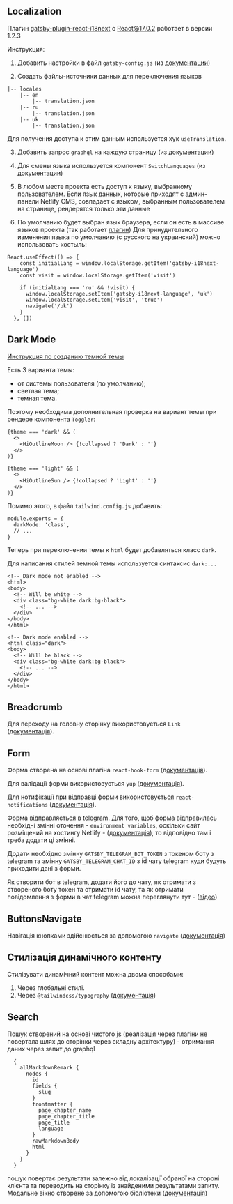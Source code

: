## Localization

Плагин
[gatsby-plugin-react-i18next](https://www.gatsbyjs.com/plugins/gatsby-plugin-react-i18next/?=i18next)
с React@17.0.2 работает в версии 1.2.3

Инструкция:

1. Добавить настройки в файл `gatsby-config.js` (из
   [документации](https://www.gatsbyjs.com/plugins/gatsby-plugin-react-i18next/?=i18next))

2. Создать файлы-источники данных для переключения языков

```
|-- locales
    |-- en
        |-- translation.json
    |-- ru
        |-- translation.json
    |-- uk
        |-- translation.json
```

Для получения доступа к этим данным используется хук `useTranslation`.

3. Добавить запрос `graphql` на каждую страницу (из
   [документации](https://www.gatsbyjs.com/plugins/gatsby-plugin-react-i18next/?=i18next))

4. Для смены языка используется компонент `SwitchLanguages` (из
   [документации](https://www.gatsbyjs.com/plugins/gatsby-plugin-react-i18next/?=i18next))

5. В любом месте проекта есть доступ к языку, выбранному пользователем. Если
   язык данных, которые приходят с админ-панели Netlify CMS, совпадает с языком,
   выбранным пользователем на странице, рендерятся только эти данные

6. По умолчанию будет выбран язык браузера, если он есть в массиве языков
   проекта (так работает
   [плагин](https://www.gatsbyjs.com/plugins/gatsby-plugin-react-i18next/?=i18next))
   Для принудительного изменения языка по умолчанию (с русского на украинский)
   можно использовать костыль:

```
React.useEffect(() => {
    const initialLang = window.localStorage.getItem('gatsby-i18next-language')
    const visit = window.localStorage.getItem('visit')

    if (initialLang === 'ru' && !visit) {
      window.localStorage.setItem('gatsby-i18next-language', 'uk')
      window.localStorage.setItem('visit', 'true')
      navigate('/uk')
    }
  }, [])
```

## Dark Mode

[Инструкция по созданию темной темы](https://javascript.plainenglish.io/how-to-add-dark-mode-in-a-gatsby-website-23df7289b220)

Есть 3 варианта темы:

- от системы пользователя (по умолчанию);
- светлая тема;
- темная тема.

Поэтому необходима дополнительная проверка на вариант темы при рендере
компонента `Toggler`:

```
{theme === 'dark' && (
  <>
    <HiOutlineMoon /> {!collapsed ? 'Dark' : ''}
  </>
)}

{theme === 'light' && (
  <>
    <HiOutlineSun /> {!collapsed ? 'Light' : ''}
  </>
)}
```

Помимо этого, в файл `tailwind.config.js` добавить:

```
module.exports = {
  darkMode: 'class',
  // ...
}
```

Теперь при переключении темы к `html` будет добавляться класс `dark`.

Для написания стилей темной темы используется синтаксис `dark:...`

```
<!-- Dark mode not enabled -->
<html>
<body>
  <!-- Will be white -->
  <div class="bg-white dark:bg-black">
    <!-- ... -->
  </div>
</body>
</html>

<!-- Dark mode enabled -->
<html class="dark">
<body>
  <!-- Will be black -->
  <div class="bg-white dark:bg-black">
    <!-- ... -->
  </div>
</body>
</html>
```

## Breadcrumb

Для переходу на головну сторінку використовується `Link`
([документація](https://www.gatsbyjs.com/docs/reference/built-in-components/gatsby-link/)).

## Form

Форма створена на основі плагіна `react-hook-form`
([документація](https://react-hook-form.com/)).

Для валідації форми використовується `yup`
([документація](https://www.npmjs.com/package/yup)).

Для нотифікації при відправці форми використовується `react-notifications`
([документація](https://www.npmjs.com/package/react-notifications)).

Форма відправляється в telegram. Для того, щоб форма відправилась необхідні
змінні оточення - `environment variables`, оскільки сайт розміщений на хостингу
Netlify -
([документація](https://docs.netlify.com/environment-variables/overview/#site-environment-variables)),
то відповідно там і треба додати ці змінні.

Додати необхідно змінну `GATSBY_TELEGRAM_BOT_TOKEN` з токеном боту з telegram та
змінну `GATSBY_TELEGRAM_CHAT_ID` з id чату telegram куди будуть приходити дані з
форми.

Як створити бот в telegram, додати його до чату, як отримати з створеного боту
токен та отримати id чату, та як отримати повідомлення з форми в чат telegram
можна переглянути тут -
([відео](https://www.youtube.com/watch?v=RviYQrNdDok&ab_channel=AVISTV))

## ButtonsNavigate

Навігація кнопками здійснюється за допомогою `navigate`
([документація](https://www.gatsbyjs.com/docs/reference/built-in-components/gatsby-link/#how-to-use-the-navigate-helper-function))

## Стилізація динамічного контенту

Стилізувати динамічний контент можна двома способами:

1. Через глобальні стилі.
2. Через `@tailwindcss/typography`
   ([документація](https://tailwindcss.com/docs/typography-plugin))

## Search

Пошук створений на основі чистого js (реалізація через плагіни не повертала шлях
до сторінки через складну архітектуру) - отримання даних через запит до graphql

```
  {
    allMarkdownRemark {
      nodes {
        id
        fields {
          slug
        }
        frontmatter {
          page_chapter_name
          page_chapter_title
          page_title
          language
        }
        rawMarkdownBody
        html
      }
    }
  }
```

пошук повертає результати залежно від локалізації обраної на стороні клієнта та
переводить на сторінку із знайденими результатами запиту. Модальне вікно
створене за допомогою бібліотеки ([документація](https://headlessui.com/))
